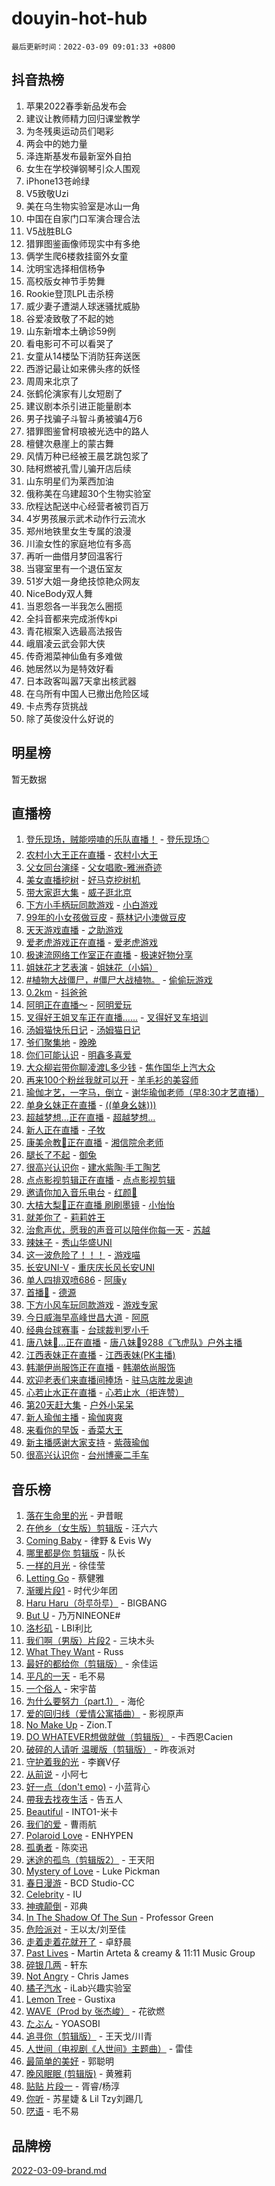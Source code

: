 # douyin-hot-hub

`最后更新时间：2022-03-09 09:01:33 +0800`

## 抖音热榜

1. 苹果2022春季新品发布会
1. 建议让教师精力回归课堂教学
1. 为冬残奥运动员们喝彩
1. 两会中的她力量
1. 泽连斯基发布最新室外自拍
1. 女生在学校弹钢琴引众人围观
1. iPhone13苍岭绿
1. V5致敬Uzi
1. 美在乌生物实验室是冰山一角
1. 中国在自家门口军演合理合法
1. V5战胜BLG
1. 猎罪图鉴画像师现实中有多绝
1. 俩学生爬6楼救挂窗外女童
1. 沈明宝选择相信杨争
1. 高校版女神节手势舞
1. Rookie登顶LPL击杀榜
1. 威少妻子遭湖人球迷骚扰威胁
1. 谷爱凌致敬了不起的她
1. 山东新增本土确诊59例
1. 看电影可不可以看哭了
1. 女童从14楼坠下消防狂奔送医
1. 西游记最让如来佛头疼的妖怪
1. 周周来北京了
1. 张鹤伦演家有儿女短剧了
1. 建议剧本杀引进正能量剧本
1. 男子找骗子斗智斗勇被骗4万6
1. 猎罪图鉴曾柯琅被光选中的路人
1. 檀健次悬崖上的蒙古舞
1. 风情万种已经被王晨艺跳包浆了
1. 陆柯燃被孔雪儿骗开店后续
1. 山东明星们为莱西加油
1. 俄称美在乌建超30个生物实验室
1. 欣程达配送中心经营者被罚百万
1. 4岁男孩展示武术动作行云流水
1. 郑州地铁里女生专属的浪漫
1. 川渝女性的家庭地位有多高
1. 再听一曲借月梦回温客行
1. 当寝室里有一个退伍室友
1. 51岁大姐一身绝技惊艳众网友
1. NiceBody双人舞
1. 当恩怨各一半我怎么圈揽
1. 全抖音都来完成浙传kpi
1. 青花椒案入选最高法报告
1. 峨眉凌云武会郭大侠
1. 传奇湘菜神仙鱼有多难做
1. 她居然以为是特效好看
1. 日本政客叫嚣7天拿出核武器
1. 在乌所有中国人已撤出危险区域
1. 卡点秀存货挑战
1. 除了英俊没什么好说的

## 明星榜

暂无数据

## 直播榜

1. [登乐现场，贼能唠嗑的乐队直播！](https://webcast.amemv.com/webcast/reflow/7072875783320095524) - [登乐现场🌕](https://www.iesdouyin.com/share/user/98431477112?sec_uid=MS4wLjABAAAAlFulCWbF96FAywN67iWdwdYUz96ilJUpaYSxyp61m4M)
1. [农村小大王正在直播](https://webcast.amemv.com/webcast/reflow/7072795888220932875) - [农村小大王](https://www.iesdouyin.com/share/user/1645350056888340?sec_uid=MS4wLjABAAAAZxHyJu5JRTFP9m5cE7pCyCtXtdFVfJosd4_w02frOyHl5c5K_KOMOu9ZxOHCfKAM)
1. [父女同台演绎](https://webcast.amemv.com/webcast/reflow/7072891451188824845) - [父女唱歌-雅洲奇迹](https://www.iesdouyin.com/share/user/97526058122?sec_uid=MS4wLjABAAAAbbCP_juYDsQ3xT_7Gl4n7J6sHBvEmJlfFhY6vAA-Azs)
1. [美女直播挖树](https://webcast.amemv.com/webcast/reflow/7072891297845037836) - [好马克挖树机](https://www.iesdouyin.com/share/user/93861512608?sec_uid=MS4wLjABAAAA1QLlGwvh2Lm3WtV5M2POk8u-eo2eLSYIuss8dG44iOY)
1. [带大家逛大集](https://webcast.amemv.com/webcast/reflow/7072875598296795915) - [威子逛北京](https://www.iesdouyin.com/share/user/1324227138167524?sec_uid=MS4wLjABAAAAWwi7Y9xQqtKmqj6oloKU8semrybSMf-qNGbcMiQ5dDLZThQ0BqnNXfH_nC9E5TIK)
1. [下方小手柄玩同款游戏](https://webcast.amemv.com/webcast/reflow/7072520694663449375) - [小白游戏](https://www.iesdouyin.com/share/user/4073059652478366?sec_uid=MS4wLjABAAAAnEh0y3B8EvvsEB0A4BmYiNXGGDK7Qso1Z6p-SrGzigXYAtM6SLxnsXo34fCCM1XY)
1. [99年的小女孩做豆皮](https://webcast.amemv.com/webcast/reflow/7072883082654780191) - [蔡林记小澳做豆皮](https://www.iesdouyin.com/share/user/2955958600599044?sec_uid=MS4wLjABAAAAWi07-y4AMuLZuKnUEAiP-Kl5ZZ01r9jzckeM2403sX9Q7h37va8_ib2Lrjnwiuma)
1. [天天游戏直播](https://webcast.amemv.com/webcast/reflow/7072890636453677860) - [之助游戏](https://www.iesdouyin.com/share/user/880045058436030?sec_uid=MS4wLjABAAAAj-dFS5f_lVt7r_vhTmsHBOvITGsB5m9yr9wl5gapGdw)
1. [爱老虎游戏正在直播](https://webcast.amemv.com/webcast/reflow/7068616194198113064) - [爱老虎游戏](https://www.iesdouyin.com/share/user/3350957379040111?sec_uid=MS4wLjABAAAAvOKek2pMasppWpXi2ZvQm4o6ZjP6ip01_AtH_o_gtqOHkd59Ty5HHgHBLASQ9rVL)
1. [极速流网络工作室正在直播](https://webcast.amemv.com/webcast/reflow/7072894669344000783) - [极速好物分享](https://www.iesdouyin.com/share/user/3307769567386008?sec_uid=MS4wLjABAAAA_fMP28bgCbMXSfTN3DzA4sS1UMlo-pxzuD4EiwQYHIrwT3hH9RxEy4o3naiRrh5i)
1. [姐妹花才艺表演](https://webcast.amemv.com/webcast/reflow/7072874360956111647) - [姐妹花（小娟）](https://www.iesdouyin.com/share/user/2854745163446686?sec_uid=MS4wLjABAAAAIJI82oWI_I33OViZvG9mgrM_ARpHNKCziJYQ1DIRmmPpEQlfvoTtDVqPcIIxDMGn)
1. [#植物大战僵尸，#僵尸大战植物。](https://webcast.amemv.com/webcast/reflow/7071663950324108046) - [偷偷玩游戏](https://www.iesdouyin.com/share/user/77346263142?sec_uid=MS4wLjABAAAAJtMst5kGWHrrP3fUvQXfI9PZMpqFTif-jCTNR5p6tfY)
1. [0.2km](https://webcast.amemv.com/webcast/reflow/7072713573797055240) - [抖爸爸](https://www.iesdouyin.com/share/user/3488065927257532?sec_uid=MS4wLjABAAAABNnd4oSOCksvFIqCaVedSH24FSMG-xv7o2GeDOXUl9NEpCvvWUpYp7OoXry5DJs6)
1. [阿明正在直播～](https://webcast.amemv.com/webcast/reflow/7072893748555827968) - [阿明爱玩](https://www.iesdouyin.com/share/user/66069092399?sec_uid=MS4wLjABAAAAEunC2HiorUagaZkF2tSlhMu93OIJuH4Nlj0eLlPHYLY)
1. [叉得好王姐叉车正在直播……](https://webcast.amemv.com/webcast/reflow/7072893116478442281) - [叉得好叉车培训](https://www.iesdouyin.com/share/user/96675996177?sec_uid=MS4wLjABAAAAbChovSwQmMfX9ufunkRehkgW4UN_lJLYix7Y-Rs1f_U)
1. [汤姆猫快乐日记](https://webcast.amemv.com/webcast/reflow/7072862217959525157) - [汤姆猫日记](https://www.iesdouyin.com/share/user/685685725475607?sec_uid=MS4wLjABAAAAobwpErYRk7-dr7BQB9O7r__gK9rOFAA6TK_gIw-KgBQ)
1. [爷们聚集地](https://webcast.amemv.com/webcast/reflow/7072880953605065486) - [晚晚](https://www.iesdouyin.com/share/user/4252500583254167?sec_uid=MS4wLjABAAAAQ_GK2_Vy9F0i52WCaC0keZYY81TEM9mccHuga9zPPEco7YvyIF9L8vUII8sODcSE)
1. [你们可能认识](https://webcast.amemv.com/webcast/reflow/7072893419630201613) - [明鑫多喜爱](https://www.iesdouyin.com/share/user/4164593061987883?sec_uid=MS4wLjABAAAACVV8G7sssC1VJevZ1fRfHVY5ArJYIaSIvmed2IMEJXCM_i-7X9ZzF21ahaVGEA5f)
1. [大众柳岩带你聊凌渡L多少钱](https://webcast.amemv.com/webcast/reflow/7072890818037680911) - [焦作国华上汽大众](https://www.iesdouyin.com/share/user/85094928737?sec_uid=MS4wLjABAAAAQ0aq6kbpzOTxYragUel_V-ZSpIFApgVddPM67Fm5ibc)
1. [再来100个粉丝我就可以开](https://webcast.amemv.com/webcast/reflow/7072879300910844676) - [羊毛衫的美容师](https://www.iesdouyin.com/share/user/4494434557501982?sec_uid=MS4wLjABAAAAhqTVYCViyrWmwi2N-gubpPLg5N0H-i83gXKqv09hGy8tti-ina3RrzX1nY4bFI8I)
1. [瑜伽才艺，一字马，倒立](https://webcast.amemv.com/webcast/reflow/7072889210843269900) - [谢华瑜伽老师（早8:30才艺直播）](https://www.iesdouyin.com/share/user/61872045496?sec_uid=MS4wLjABAAAABWn6XaLjfqF2KH51ZSEBZl96ZhlFaAJ2AO395wKjYVQ)
1. [单身幺妹正在直播](https://webcast.amemv.com/webcast/reflow/7072882452011780877) - [((单身幺妹)))](https://www.iesdouyin.com/share/user/1789625727987582?sec_uid=MS4wLjABAAAAwgmoLyujo_ONjK20IDPSqnpTCHGZD9nX3xTPLrmBbrcm1jNCCZA3H0Lrt5sCxuR4)
1. [超越梦想…正在直播](https://webcast.amemv.com/webcast/reflow/7072868812768414502) - [超越梦想…](https://www.iesdouyin.com/share/user/2867944405612547?sec_uid=MS4wLjABAAAAQ9leDw0PACZ20MiuS_oXMzhPnpd9Cm8Q0JwmUOIfd6Ln0K2krddvosg6F_A-lmYa)
1. [新人正在直播](https://webcast.amemv.com/webcast/reflow/7072885494614362880) - [子牧](https://www.iesdouyin.com/share/user/1152765906139950?sec_uid=MS4wLjABAAAAI6a8OBDdOy6pYamskUm00NOXcRwFJUtYWbWzPBsehtWD1Z3nhkvBEgHJ7WSaAK-i)
1. [康美佘教🐍正在直播](https://webcast.amemv.com/webcast/reflow/7072881360205024031) - [湘信院佘老师](https://www.iesdouyin.com/share/user/101323365936?sec_uid=MS4wLjABAAAA12AAMMP9tyDsmf_9OoIVjEt_JfliP-u8zZyzM_NRG20)
1. [腿长了不起](https://webcast.amemv.com/webcast/reflow/7072887669000309537) - [御兔](https://www.iesdouyin.com/share/user/58779741438?sec_uid=MS4wLjABAAAAmGXIw0Elx42FwubIO6vlU98EMQjH3dvCfYT92hyknFw)
1. [很高兴认识你](https://webcast.amemv.com/webcast/reflow/7072884212520471334) - [建水紫陶·手工陶艺](https://www.iesdouyin.com/share/user/55626921362?sec_uid=MS4wLjABAAAAZ1ss69eoov3p9KA7FEGIGpHTPUzBjmEJDt9AtLFVipw)
1. [点点影视剪辑正在直播](https://webcast.amemv.com/webcast/reflow/7072227152967633672) - [点点影视剪辑](https://www.iesdouyin.com/share/user/3263815892089363?sec_uid=MS4wLjABAAAAMuqyANFe-g43bdhvLzBm4R0JCeCZiHqqJgs-VVtxfm6uTI0vgw0MboCKDMYfxNMc)
1. [邀请你加入音乐电台](https://webcast.amemv.com/webcast/reflow/7072882739795512067) - [红颜💋](https://www.iesdouyin.com/share/user/96825262616?sec_uid=MS4wLjABAAAACGjWD8r4cSYqLiO48gx9IkXhFIQra7yWI8AgvcEn2Ug)
1. [大桔大梨💍正在直播 刷刷墨镜](https://webcast.amemv.com/webcast/reflow/7072875843114191653) - [小怡怡](https://www.iesdouyin.com/share/user/1047207612518071?sec_uid=MS4wLjABAAAAeViq5h5ak5YnYXOeUsikn-ybH4aJN1AcE6LtRV6XwRpxMgzvkhF10TTfk6rwufUl)
1. [就差你了](https://webcast.amemv.com/webcast/reflow/7072884113065233159) - [莉莉姓王](https://www.iesdouyin.com/share/user/62357012427?sec_uid=MS4wLjABAAAAt0jKAi0Ui7K_rHJ0dI2XRUMBWfKwE3ZM0IoitXghxj0)
1. [治愈声优，愿我的声音可以陪伴你每一天](https://webcast.amemv.com/webcast/reflow/7072828420333292324) - [苏越](https://www.iesdouyin.com/share/user/2427339157801320?sec_uid=MS4wLjABAAAAncVLgHHXsw_XAQm_VR-ZxN-1WYKPlFh4yaQNw9xblOHew_8K7skUsQ7yT-n10-_Z)
1. [辣妹子](https://webcast.amemv.com/webcast/reflow/7072890837944175373) - [秀山华盛UNI](https://www.iesdouyin.com/share/user/95563669582?sec_uid=MS4wLjABAAAAubPJU1X3c5X4flGNwgcl_0THzQicMRyHezoKDqtPfnw)
1. [这一波危险了！！！](https://webcast.amemv.com/webcast/reflow/7072610695996590856) - [游戏喵](https://www.iesdouyin.com/share/user/2239023223672103?sec_uid=MS4wLjABAAAApg1rFBAqFFebI5l9gxu0fEUTy_mFR9gE6DzqwNziRPLWZ8bbprd6eFFLBIDOBH1i)
1. [长安UNI-V](https://webcast.amemv.com/webcast/reflow/7072882829666913064) - [重庆庆长风长安UNI](https://www.iesdouyin.com/share/user/3624468763642932?sec_uid=MS4wLjABAAAAiBFaMbvVeKleTCln34Erj6Ff6_UFZIHB7D5HQayAqP2ETJq5IKqiK3LoBAYXa95N)
1. [单人四排双喷686](https://webcast.amemv.com/webcast/reflow/7072868987532512036) - [阿康y](https://www.iesdouyin.com/share/user/844901981890799?sec_uid=MS4wLjABAAAAsw10Vi61H_g9U9_SyqpUZIi6AyPgK7zf8Udzk6ELHn0)
1. [首播🦶](https://webcast.amemv.com/webcast/reflow/7072881595589364517) - [德源](https://www.iesdouyin.com/share/user/509786353321463?sec_uid=MS4wLjABAAAAcWpItiiDj5w-ukY5CPfb_5XMEhiNgqf2rmK4uUNyQv8)
1. [下方小风车玩同款游戏](https://webcast.amemv.com/webcast/reflow/7072544102738348831) - [游戏专家](https://www.iesdouyin.com/share/user/905627470922765?sec_uid=MS4wLjABAAAAthaSYgP1es3I4jR4KyvJn0YCfnjK1d1-_ux4B_8z1Ho)
1. [今日威海早高峰世昌大道](https://webcast.amemv.com/webcast/reflow/7072875843827813123) - [阿原](https://www.iesdouyin.com/share/user/2309395200350507?sec_uid=MS4wLjABAAAAqQhjwuj4GMMPQBwmjPO1Yw7KYRGfvQ0rUB2LZDMUn_OYMsqEfF-hWH4aPm5o9cCB)
1. [经典台球赛事](https://webcast.amemv.com/webcast/reflow/7072616960399346440) - [台球裁判罗小千](https://www.iesdouyin.com/share/user/111200658999?sec_uid=MS4wLjABAAAATpTio3CurmOVU9V5eFmM1TZ7bxFW9Y3kuy4O-dVXhU0)
1. [唐八妹💋...正在直播](https://webcast.amemv.com/webcast/reflow/7072882262211103500) - [唐八妹💋9288《飞虎队》户外主播](https://www.iesdouyin.com/share/user/75891238697?sec_uid=MS4wLjABAAAANfssCFIALnYeS2tQGlGsa58bfTP68IG7kdAQjnuB8SI)
1. [江西表妹正在直播](https://webcast.amemv.com/webcast/reflow/7072895366177278757) - [江西表妹(PK主播)](https://www.iesdouyin.com/share/user/100532097839?sec_uid=MS4wLjABAAAAa1DjGqm-o6pyG1Xvi7_kl2ce7xhIpZZRJ0YvZePggoM)
1. [韩潮伊尚服饰正在直播](https://webcast.amemv.com/webcast/reflow/7072894364724349709) - [韩潮依尚服饰](https://www.iesdouyin.com/share/user/83934286313?sec_uid=MS4wLjABAAAAwDiF2WMkGc-nRg8sHSXwCoJH3WHTCE89aL_3VYOF1As)
1. [欢迎老表们来直播间捧场](https://webcast.amemv.com/webcast/reflow/7072889452835687182) - [驻马店胜龙奥迪](https://www.iesdouyin.com/share/user/453272143975?sec_uid=MS4wLjABAAAAAFbe-qGi6Iw1dUxsHCYm14OshA4zmblVhdVU-hY9n7E)
1. [心若止水正在直播](https://webcast.amemv.com/webcast/reflow/7072881003076881155) - [心若止水（拒连赞）](https://www.iesdouyin.com/share/user/111067947105?sec_uid=MS4wLjABAAAAixCJGWy9Eheye5K-vcNZXb_GHhCwpAbNPDxkYhetI1I)
1. [第20天赶大集](https://webcast.amemv.com/webcast/reflow/7072894469573462823) - [户外小呆呆](https://www.iesdouyin.com/share/user/110019122601?sec_uid=MS4wLjABAAAAJBb0fu5KmwQTvgnecfh2xUnb961UWJtvZdZ_TLQsGeo)
1. [新人瑜伽主播](https://webcast.amemv.com/webcast/reflow/7072876063851875103) - [瑜伽爽爽](https://www.iesdouyin.com/share/user/13505398313?sec_uid=MS4wLjABAAAAVpibvgtjIILth4RUyy7miPIkaXAI3OzVesWpv__5DGs)
1. [来看你的早饭](https://webcast.amemv.com/webcast/reflow/7072869366261500702) - [香菜大王](https://www.iesdouyin.com/share/user/3334182774258109?sec_uid=MS4wLjABAAAA0rQuzJRwVxu5tmWSsPq0Y4A5fm1VACOklhVLo2vR7ykj7OhS-ej0MMPauv9NLODb)
1. [新主播感谢大家支持](https://webcast.amemv.com/webcast/reflow/7072892768775441187) - [紫薇瑜伽](https://www.iesdouyin.com/share/user/106172994626?sec_uid=MS4wLjABAAAACXa_w-wPephLz9V-DqAY8hjOSpu6qiV6IyLLembsF8s)
1. [很高兴认识你](https://webcast.amemv.com/webcast/reflow/7072882989614058274) - [台州博豪二手车](https://www.iesdouyin.com/share/user/1425439307083360?sec_uid=MS4wLjABAAAA-4pkwhQE1KBJ90Si34R-UV9BudAUCNSC9LYdSZKSfYPWLlLPECjcj7PaCdqfR5-b)

## 音乐榜

1. [落在生命里的光](https://sf3-cdn-tos.douyinstatic.com/obj/tos-cn-ve-2774/6a3ac5299a304a0babc779305d06ec09) - 尹昔眠
1. [在他乡（女生版）剪辑版]() - 汪六六
1. [Coming Baby](https://sf6-cdn-tos.douyinstatic.com/obj/tos-cn-ve-2774/f02fe2dbebf642a6ba6faa6c3b9853ad) - 律野 & Evis Wy
1. [哪里都是你 剪辑版]() - 队长
1. [一样的月光]() - 徐佳莹
1. [Letting Go]() - 蔡健雅
1. [渐暖片段1]() - 时代少年团
1. [Haru Haru（하루하루）](https://sf3-cdn-tos.douyinstatic.com/obj/tos-cn-ve-2774/940c04aa98154ee7bdbaaa2ad9f28aec) - BIGBANG
1. [But U](https://sf6-cdn-tos.douyinstatic.com/obj/tos-cn-ve-2774/c9b24e803abb480a87dd1768e2eb1da3) - 乃万NINEONE#
1. [洛杉矶](https://sf3-cdn-tos.douyinstatic.com/obj/tos-cn-ve-2774/6a65a749415e47988b83c0968476d343) - LBI利比
1. [我们啊（男版）片段2](https://sf3-cdn-tos.douyinstatic.com/obj/tos-cn-ve-2774/069198d37333496097851cb872387829) - 三块木头
1. [What They Want](https://sf3-cdn-tos.douyinstatic.com/obj/tos-cn-ve-2774/ad9d29b8e31945538d0d6a1247108b12) - Russ
1. [最好的都给你（剪辑版）](https://sf6-cdn-tos.douyinstatic.com/obj/tos-cn-ve-2774/e321304ad36c4bdc88df946f53b7b6f9) - 余佳运
1. [平凡的一天]() - 毛不易
1. [一个俗人](https://sf3-cdn-tos.douyinstatic.com/obj/tos-cn-ve-2774/c9d0177aeea74be2b26593b598f1de07) - 宋宇苗
1. [为什么要努力（part.1）](https://sf6-cdn-tos.douyinstatic.com/obj/tos-cn-ve-2774/1d592d511ad5457fb7516ca79bbbf4fd) - 海伦
1. [爱的回归线（爱情公寓插曲）](https://sf6-cdn-tos.douyinstatic.com/obj/tos-cn-ve-2774/0051c58d3a6448d69f3ab243d5d88416) - 影视原声
1. [No Make Up](https://sf6-cdn-tos.douyinstatic.com/obj/tos-cn-ve-2774/b38aca6ce3204b63862b7046255d2ecb) - Zion.T
1. [DO WHATEVER想做就做（剪辑版）](https://sf3-cdn-tos.douyinstatic.com/obj/tos-cn-ve-2774/4613d0aaecf14703b04389a110a45d53) - 卡西恩Cacien
1. [破碎的人请听 温暖版（剪辑版）](https://sf6-cdn-tos.douyinstatic.com/obj/tos-cn-ve-2774/639c11430cc04c61a944a1317926b641) - 昨夜派对
1. [守护着我的光](https://sf3-cdn-tos.douyinstatic.com/obj/tos-cn-ve-2774/313235b651a84c11a8c9dea19ff24fe3) - 李巍V仔
1. [从前说]() - 小阿七
1. [好一点（don't emo)]() - 小蓝背心
1. [帶我去找夜生活]() - 告五人
1. [Beautiful]() - INTO1-米卡
1. [我们的爱](https://sf3-cdn-tos.douyinstatic.com/obj/tos-cn-ve-2774/b6ecf7a484314af4a843e93893795216) - 曹雨航
1. [Polaroid Love](https://sf3-cdn-tos.douyinstatic.com/obj/tos-cn-ve-2774/24c13ba6eed54ac995dfecb86ac9af1f) - ENHYPEN
1. [孤勇者]() - 陈奕迅
1. [迷途的孤鸟（剪辑版2）](https://sf6-cdn-tos.douyinstatic.com/obj/tos-cn-ve-2774/2e66f1fbe49240fd8c37a0e510129c89) - 王天阳
1. [Mystery of Love](https://sf3-cdn-tos.douyinstatic.com/obj/tos-cn-ve-2774/7f23267b3df94e60bae314d584aae9f0) - Luke Pickman
1. [春日漫游](https://sf6-cdn-tos.douyinstatic.com/obj/tos-cn-ve-2774/614f052b8f134eee85f8160524ce2f33) - BCD Studio-CC
1. [Celebrity](https://sf3-cdn-tos.douyinstatic.com/obj/tos-cn-ve-2774/ba5878dfa7874a9a94764703e89b4f51) - IU
1. [神魂颠倒]() - 邓典
1. [In The Shadow Of The Sun]() - Professor Green
1. [危险派对](https://sf6-cdn-tos.douyinstatic.com/obj/tos-cn-ve-2774/bb2bd3bc2cc34436ba0091273d523e37) - 王以太/刘至佳
1. [走着走着花就开了](https://sf6-cdn-tos.douyinstatic.com/obj/tos-cn-ve-2774/02797a33fcaa45c3afd4a68c0946455f) - 卓舒晨
1. [Past Lives](https://sf6-cdn-tos.douyinstatic.com/obj/tos-cn-ve-2774/e75cfe0f1fa54d25951fc9e1411226aa) - Martin Arteta & creamy & 11:11 Music Group
1. [碎银几两](https://sf3-cdn-tos.douyinstatic.com/obj/tos-cn-ve-2774/9e3cdce7dc934152917c7a7be1ce59f5) - 轩东
1. [Not Angry](https://sf3-cdn-tos.douyinstatic.com/obj/tos-cn-ve-2774/a68705f440f245c4bce9f08bda774c51) - Chris James
1. [橘子汽水](https://sf3-cdn-tos.douyinstatic.com/obj/tos-cn-ve-2774/7600b994f4724d3ca63e4904cc209b82) - iLab兴趣实验室
1. [Lemon Tree](https://sf6-cdn-tos.douyinstatic.com/obj/tos-cn-ve-2774/3c9a89fe7736474a989d239664c35bcf) - Gustixa
1. [WAVE（Prod by 张杰峻）](https://sf6-cdn-tos.douyinstatic.com/obj/tos-cn-ve-2774/ffb189e5870a4074b9251322f2fb4727) - 花欲燃
1. [たぶん](https://sf6-cdn-tos.douyinstatic.com/obj/tos-cn-ve-2774/4ecd7372e41540d4acf77b1692442b08) - YOASOBI
1. [追寻你（剪辑版）](https://sf6-cdn-tos.douyinstatic.com/obj/tos-cn-ve-2774/cfb22ccf85784f2f83bcefe9ad675822) - 王天戈/川青
1. [人世间（电视剧《人世间》主题曲）](https://sf6-cdn-tos.douyinstatic.com/obj/tos-cn-ve-2774/abc8e014bfbc4fec90e5b74d4b1e46e6) - 雷佳
1. [最简单的美好](https://sf6-cdn-tos.douyinstatic.com/obj/tos-cn-ve-2774/0e7fffcdfba245ab83297602de530d38) - 郭聪明
1. [晚风眠眠 (剪辑版)](https://sf3-cdn-tos.douyinstatic.com/obj/tos-cn-ve-2774/55820116913b43b99467e92421473a62) - 黄雅莉
1. [贴贴 片段一](https://sf6-cdn-tos.douyinstatic.com/obj/tos-cn-ve-2774/43592a571cd04dcb87a151851f697181) - 胥睿/杨淳
1. [你听](https://sf3-cdn-tos.douyinstatic.com/obj/tos-cn-ve-2774/ca5844d9e9674a3496bb3d314cfee322) - 苏星婕 & Lil Tzy刘踢几
1. [呓语]() - 毛不易

## 品牌榜

[2022-03-09-brand.md](2022-03-09-brand.md)
